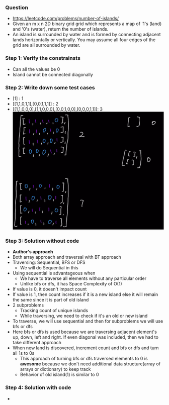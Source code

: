 ### Question

* https://leetcode.com/problems/number-of-islands/
* Given an m x n 2D binary grid grid which represents a map of '1's (land) and '0's (water), return the number of islands.
* An island is surrounded by water and is formed by connecting adjacent lands horizontally or vertically. You may assume all four edges of the grid are all surrounded by water.

### Step 1: Verify the constrainsts

* Can all the values be 0
* Island cannot be connected diagonally

### Step 2: Write down some test cases

* [1] : 1
* [[1,1,0,1,1],[0,0,1,1,1]] : 2
* [[1,1,0,0,0],[1,1,0,0,0],[0,0,1,0,0],[0,0,0,1,1]]: 3
![islands](../../img/islands.png)
 
### Step 3: Solution without code

* **Author's approach**
* Both array approach and traversal with BT approach
* Traversing: Sequential, BFS or DFS
  * We will do Sequential in this
* Using sequential is advantageous when
  * We have to traverse all elements without any particular order
  * Unlike bfs or dfs, it has Space Complexity of O(1)
* If value is 0, it doesn't impact count
* If value is 1, then count increases if it is a new island else it will remain the same since it is part of old island
* 2 subproblems
  * Tracking count of unique islands
  * While traversing, we need to check if it's an old or new island
* To traverse, we will use sequential and then for subproblems we will use bfs or dfs
* Here bfs or dfs is used because we are traversing adjacent element's up, down, left and right. If even diagonal was included, then we had to take different approach
* When new land is discovered, increment count and bfs or dfs and turn all 1s to 0s
  * This approach of turning bfs or dfs traversed elements to 0 is **awesome** because we don't need additional data structure(array of arrays or dictionary) to keep track
  * Behavior of old island(1) is similar to 0

### Step 4: Solution with code

* 